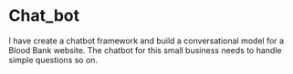 # Chat_bot
I have create a chatbot framework and build a conversational model for a Blood Bank website. The chatbot for this small business needs to handle simple questions  so on.  

